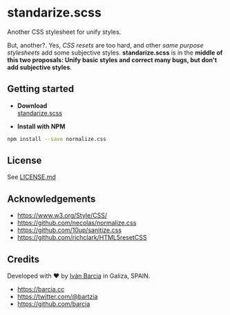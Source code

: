 # standarize.scss
Another CSS stylesheet for unify styles.

But, another?. Yes, _CSS resets_ are too hard, and other _same purpose stylesheets_ add some subjective styles. **standarize.scss** is in the **middle of this two proposals: Unify basic styles and correct many bugs, but don't add subjective styles**.



## Getting started
* **Download**   
[standarize.scss](https://raw.githubusercontent.com/barcia/standarize/master/standarize.scss)


* **Install with NPM**
```bash
npm install --save normalize.css
```



## License
See [LICENSE.md](https://github.com/barcia/standarize/blob/master/LICENSE.md)



## Acknowledgements
* https://www.w3.org/Style/CSS/
* https://github.com/necolas/normalize.css
* https://github.com/10up/sanitize.css
* https://github.com/richclark/HTML5resetCSS



## Credits
Developed with :heart: by [Iván Barcia](https://barcia.cc) in Galiza, SPAIN.

* https://barcia.cc
* https://twitter.com/@bartzia
* https://github.com/barcia
